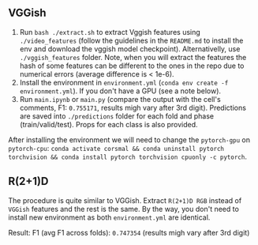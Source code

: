 ## VGGish

1. Run `bash ./extract.sh` to extract Vggish features using `./video_features` (follow the guidelines in the `README.md` to install the env and download the vggish model checkpoint). Alternativelly, use `./vggish_features` folder. Note, when you will extract the features the hash of some features can be different to the ones in the repo due to numerical errors (average difference is < 1e-6).
2. Install the environment in `environment.yml` (`conda env create -f environment.yml`). If you don't have a GPU (see a note below).
3. Run `main.ipynb` or `main.py` (compare the output with the cell's comments, F1: `0.755171`, results migh vary after 3rd digit). Predictions are saved into `./predictions` folder for each fold and phase (train/valid/test). Props for each class is also provided.

After installing the environment we will need to change the `pytorch-gpu` on `pytorch-cpu`: `conda activate corsmal && conda uninstall pytorch torchvision && conda install pytorch torchvision cpuonly -c pytorch`.

## R(2+1)D

The procedure is quite similar to VGGish. Extract `R(2+1)D RGB` instead of `VGGish` features and the rest is the same. By the way, you don't need to install new environment as both `environment.yml` are identical.

Result: F1 (avg F1 across folds): `0.747354` (results migh vary after 3rd digit)
